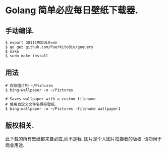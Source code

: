 # Golang 简单必应每日壁纸下载器.

## 手动编译.
```
$ export GO111MODULE=on
$ go get github.com/PuerkitoBio/goquery
$ make
$ sudo make install
```

## 用法
```
# 保存图片到 ~/Pictures
$ bing-wallpaper -o ~/Pictures

# Saves wallpaper with a custom filename
# 使用自定义文件名保存壁纸.
$ bing-wallpaper -o ~/Pictures -filename wallpaper1
```

## 版权相关.

此下载的所有壁纸都来自必应,而不是我.
图片是个人图片拍摄者的版权.
请勿用于商业用途.
